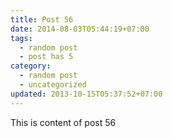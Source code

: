 ```yaml
---
title: Post 56
date: 2014-08-03T05:44:19+07:00
tags:
  - random post
  - post has 5
category:
  - random post
  - uncategorized
updated: 2013-10-15T05:37:52+07:00
---
```

This is content of post 56